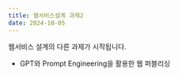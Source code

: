 ```yaml
---
title: 웹서비스설계 과제2
date: 2024-10-05
---
```


웹서비스 설계의 다른 과제가 시작됩니다.

<!--more-->
- GPT와 Prompt Engineering을 활용한 웹 퍼블리싱